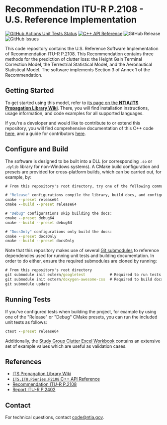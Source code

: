 # Recommendation ITU-R P.2108 - U.S. Reference Implementation #

<!-- TODO on v1.0 release created: add updated DOI badge -->
[![GitHub Actions Unit Tests Status][gh-actions-test-badge]][gh-actions-test-link]
[![C++ API Reference][gh-actions-docs-badge]][gh-actions-docs-link]
![GitHub Release](https://img.shields.io/github/v/release/NTIA/P2108)
![GitHub Issues](https://img.shields.io/github/issues/NTIA/P2108)
<!-- [![DOI](https://zenodo.org/badge/DOI/10.5281/zenodo.7114033.svg)](https://doi.org/10.5281/zenodo.7114033) -->

[gh-actions-test-link]: https://github.com/NTIA/p2108/actions/workflows/ctest.yml
[gh-actions-test-badge]: https://github.com/NTIA/p2108/actions/workflows/ctest.yml/badge.svg?branch=main
[gh-actions-docs-link]: https://github.com/NTIA/p2108/actions/workflows/doxygen.yml
[gh-actions-docs-badge]: https://github.com/NTIA/p2108/actions/workflows/doxygen.yml/badge.svg?branch=main

This code repository contains the U.S. Reference Software Implementation of
Recommendation ITU-R P.2108. This Recommendation contains three methods for the
prediction of clutter loss: the Height Gain Terminal Correction Model, the
Terrestrial Statistical Model, and the Aeronautical Statistical Model. The software
implements Section 3 of Annex 1 of the Recommendation.

## Getting Started ##

To get started using this model, refer to
[its page on the **NTIA/ITS Propagation Library Wiki**](https://ntia.github.io/propagation-library-wiki/models/P2108/).
There, you will find installation instructions, usage information, and code
examples for all supported languages.

If you're a developer and would like to contribute to or extend this repository,
you will find comprehensive documentation of this C++ code
[here](https://ntia.github.io/P2108), and a guide for contributors
[here](CONTRIBUTING.md).

## Configure and Build ##

The software is designed to be built into a DLL (or corresponding `.so` or `.dylib`
library for non-Windows systems). A CMake build configuration and presets are
provided for cross-platform builds, which can be carried out, for example, by:

```cmd
# From this repository's root directory, try one of the following command pairs:

# "Release" configurations compile the library, build docs, and configure tests:
cmake --preset release64
cmake --build --preset release64

# "Debug" configurations skip building the docs:
cmake --preset debug64
cmake --build --preset debug64

# "DocsOnly" configurations only build the docs:
cmake --preset docsOnly
cmake --build --preset docsOnly
```

Note that this repository makes use of several
[Git submodules](https://git-scm.com/book/en/v2/Git-Tools-Submodules)
to reference dependencies used for running unit tests and building documentation.
In order to do either, ensure the required submodules are cloned by running:

```cmd
# From this repository's root directory
git submodule init extern/googletest           # Required to run tests
git submodule init extern/doxygen-awesome-css  # Required to build docs
git submodule update
```

## Running Tests ##

If you've configured tests when building the project, for example by using one of
the "Release" or "Debug" CMake presets, you can run the included unit tests as follows:

```cmd
ctest --preset release64
```

Additionally, the [Study Group Clutter Excel Workbook](https://www.itu.int/en/ITU-R/study-groups/rsg3/ionotropospheric/Clutter%20and%20BEL%20workbook_V2.xlsx)
contains an extensive set of example values which are useful as validation cases.

## References ##

* [ITS Propagation Library Wiki](https://ntia.github.io/propagation-library-wiki)
* [`ITS.ITU.PSeries.P2108` C++ API Reference](https://ntia.github.io/P2108)
* [Recommendation ITU-R P.2108](https://www.itu.int/rec/R-REC-P.2108/en)
* [Report ITU-R P.2402](https://www.itu.int/pub/R-REP-P.2402)

## Contact ##

For technical questions, contact <code@ntia.gov>.
